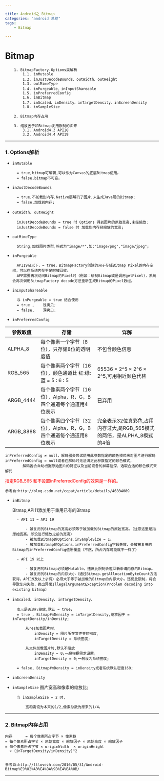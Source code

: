 ```yaml
---

title: Android之 Bitmap
categories: "android 总结"
tags: 
	- Bitmap

---
```

# Bitmap


		1. BitmapFactory.Options类解析
			1.1. inMutable
			1.2. inJustDecodeBounds、outWidth、outHeight
			1.3. outMimeType
			1.4. inPurgeable、inInputShareable
			1.5. inPreferredConfig
			1.6. inBitmap
			1.7. inScaled、inDensity、inTargetDensity、inScreenDensity
			1.8. inSampleSize

		2. Bitmap内存占用

		3. 缩放因子和Bitmap复用限制的由来
			3.1. Android4.3 API18
			3.2. Android4.4 API19


---


### 1. Options解析

- `inMutable`

		= true,bitmap可编辑,可以作为Canvas的底层Bitmap使用。
		= false,bitmap不可变。

- `inJustDecodeBounds`

		= true,不加载到内存,Native层解码了图片,未生成Java层的Bitmap;
		= false,加载到内存;


- `outWidth`、`outHeight`

		inJustDecodeBounds = true 时 Options 得到图片的原始宽高,未经缩放;
		inJustDecodeBounds = false 时 加载到内存经缩放的宽高;
	
- `outMimeType`

		String,加载图片类型,格式为"image/*",如:"image/png","image/jpeg";

- `inPurgeable`

		API19及以下，= true，BitmapFactory创建的用于存储Bitmap Pixel的内存空间，可以在系统内存不足时被回收。
		APP需要再次访问Bitmap的Pixel时（例如：绘制Bitmap或是调用getPixel)，系统会再次调用BitmapFactory decode方法重新生成Bitmap的Pixel数组。


- `inInputShareable`

		与 inPurgeable = true 结合使用
		= true ,	浅拷贝;
		= false,	深拷贝;

- `inPreferredConfig`



参数取值	| 存储 | 详解 
-|-|-
ALPHA_8	|每个像素一个字节（8位），只存储8位的透明度值|不包含颜色信息
RGB_565	|每个像素两个字节（16位），颜色通道比 红:绿:蓝 = 5 : 6 : 5| 65536 = 2^5 × 2^6 × 2^5,可用相近颜色代替
ARGB_4444	|每个像素两个字节（16位），Alpha，R，G，B四个通道每个通道用4位表示 | 已弃用
ARGB_8888	|每个像素四个字节（32位），Alpha，R，G，B四个通道每个通道用8位表示 | 完全表示32位真彩色,占用内存过大,是RGB_565模式的两倍，是ALPHA_8模式的4倍

	inPreferredConfig ≠ null，解码器会尝试使用此参数指定的颜色模式来对图片进行解码
	inPreferredConfig = null或者在解码时无法满足此参数指定的颜色模式，
			解码器会自动根据原始图片的特征以及当前设备的屏幕位深，选取合适的颜色模式来解码

<font color = "red">指定RGB_565 和不设置inPreferredConfig的效果是一样的。</font>

	参考自:http://blog.csdn.net/ccpat/article/details/46834089

- `inBitmap`

	Bitmap,API11添加用于重用已有的Bitmap
		
		- API 11 ~ API 19

			- 被复用的Bitmap的宽高必须等于被加载的Bitmap的原始宽高。（注意这里是指原始宽高，即没进行缩放之前的宽高）
			- 被加载Bitmap的Options.inSampleSize = 1。
			- 被加载Bitmap的Options.inPreferredConfig字段失效，会被被复用的Bitmap的inPreferredConfig值所覆盖（不然，所占内存可能就不一样了）

		- API 19 以上

			- 被复用的Bitmap必须是Mutable。违反此限制会返回新申请内存的Bitmap。
			- 被复用的Bitmap的内存大小（通过Bitmap.getAllocationByteCount方法获得，API19及以上才有）必须大于等于被加载的Bitmap的内存大小。违反此限制，将会导致复用失败，抛出异常IllegalArgumentException(Problem decoding into existing bitmap）

- `inScaled`、`inDensity`、`inTargetDensity`、

		表示是否进行缩放,默认 = true;
		= true , Bitmap#mDensity = inTargetDensity,缩放因子 = inTargetDensity/inDensity;

			从res加载图片时,
				inDensity = 图片所在文件夹的密度,
				inTargetDensity = 系统密度;

			从文件加载图片时,默认不缩放
				inDensity = 0;一般根据需求设置;
				inTargetDensity = 0;一般设为系统密度;

		= false, Bitmap#mDensity = inDensity或者系统默认密度160;


		

- `inScreenDensity`


- `inSampleSize`
图片宽高和像素的缩放比;

		当 inSampleSize = 2 时,
			
			宽和高设为本来的1/2,像素总数为原来的1/4。

---
	
### 2. Bitmap内存占用

	内存		= 每个像素所占字节 × 像素数 
	= 每个像素所占字节 × 原始宽度 × 缩放因子 × 原始高度 × 缩放因子
	= 每个像素所占字节 × originWidth  × originHeight
	  × (inTargetDensity/inDensity)^2


 	参考自:http://ltlovezh.com/2016/05/31/Android-Bitmap%E9%82%A3%E4%BA%9B%E4%BA%8B/
---